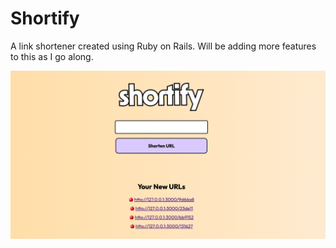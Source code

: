 # Shortify

A link shortener created using Ruby on Rails. Will be adding more features to this as I go along.

![Screenshot](https://github.com/asamshah/shortify/blob/main/Screenshot%202024-07-04%20at%2015.53.28.png)
